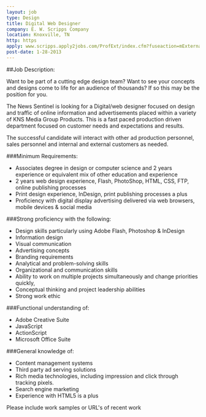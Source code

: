 ```yaml
---
layout: job
type: Design
title: Digital Web Designer
company: E. W. Scripps Company
location: Knoxville, TN
http: https
apply: www.scripps.apply2jobs.com/ProfExt/index.cfm?fuseaction=mExternal.showJob&RID=5922&CurrentPage=8
post-date: 1-28-2013
---
```



##Job Description: 	

Want to be part of a cutting edge design team? Want to see your concepts and designs come to life for an audience of thousands? If so this may be the position for you.

The News Sentinel is looking for a Digital/web designer focused on design and traffic of online information and advertisements placed within a variety of KNS Media Group Products. This is a fast paced production driven department focused on customer needs and expectations and results.

The successful candidate will interact with other ad production personnel, sales personnel and internal and external customers as needed.

###Minimum Requirements:

* Associates degree in design or computer science and 2 years experience or equivalent mix of other education and experience
* 2 years web design experience, Flash, PhotoShop, HTML, CSS, FTP, online publishing processes
* Print design experience, InDesign, print publishing processes a plus
* Proficiency with digital display advertising delivered via web browsers, mobile devices & social media

###Strong proficiency with the following:
* Design skills particularly using Adobe Flash, Photoshop & InDesign
* Information design
* Visual communication
* Advertising concepts
* Branding requirements
* Analytical and problem-solving skills
* Organizational and communication skills
* Ability to work on multiple projects simultaneously and change priorities quickly,
* Conceptual thinking and project leadership abilities
* Strong work ethic

###Functional understanding of:
* Adobe Creative Suite
* JavaScript
* ActionScript
* Microsoft Office Suite

###General knowledge of:
* Content management systems
* Third party ad serving solutions
* Rich media technologies, including impression and click through tracking pixels.
* Search engine marketing
* Experience with HTML5 is a plus

Please include work samples or URL's of recent work